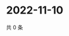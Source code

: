 # 2022-11-10

共 0 条

<!-- BEGIN WEIBO -->
<!-- 最后更新时间 Thu Nov 10 2022 12:38:15 GMT+0800 (China Standard Time) -->

<!-- END WEIBO -->
